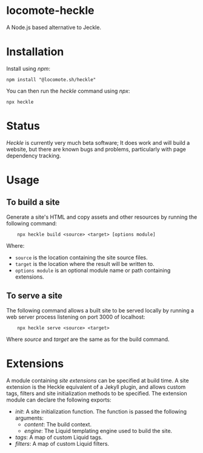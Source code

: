# locomote-heckle

A Node.js based alternative to Jeckle.

# Installation

Install using _npm_:

```
npm install "@locomote.sh/heckle"
```

You can then run the _heckle_ command using _npx_:

```
npx heckle
```

# Status

_Heckle_ is currently very much beta software;
It does work and will build a website, but there are known bugs and problems, particularly with page dependency tracking.

# Usage

## To build a site
Generate a site's HTML and copy assets and other resources by running the following command:

```
    npx heckle build <source> <target> [options module]
```
Where:
* `source` is the location containing the site source files.
* `target` is the location where the result will be written to.
* `options module` is an optional module name or path containing extensions.

## To serve a site
The following command allows a built site to be served locally by running a web server process listening on port 3000 of localhost:

```
    npx heckle serve <source> <target>
```

Where _source_ and _target_ are the same as for the build command.

# Extensions

A module containing _site extensions_ can be specified at build time. A site extension is the Heckle equivalent of a Jekyll plugin, and allows custom tags, filters and site initialization methods to be specified. The extension module can declare the following exports:

* _init_: A site initialization function. The function is passed the following arguments:
  - _content_: The build context.
  - _engine_: The Liquid templating engine used to build the site.
* _tags_: A map of custom Liquid tags.
* _filters_: A map of custom Liquid filters.

